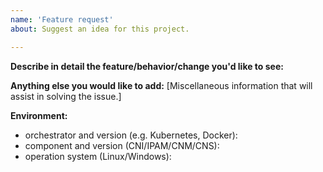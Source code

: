 ```yaml
---
name: 'Feature request'
about: Suggest an idea for this project.

---
```


**Describe in detail the feature/behavior/change you'd like to see:**


**Anything else you would like to add:**
[Miscellaneous information that will assist in solving the issue.]


**Environment:**
- orchestrator and version (e.g. Kubernetes, Docker):
- component and version (CNI/IPAM/CNM/CNS):
- operation system (Linux/Windows):

